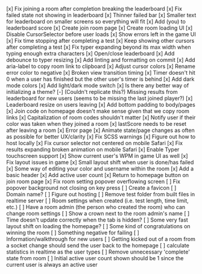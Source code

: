 [x] Fix joining a room after completion breaking the leaderboard
[x] Fix failed state not showing in leaderboard
[x] Thinner failed bar
[x] Smaller text for leaderboard on smaller screens so everything will fit
[x] Add (you) to leaderboard score
[x] Create join room page
[x] Create room loading UI
[x] Disable CursorSelector before user loads
[x] Show errors left in the game UI
[x] Fix time stopping after completing a test
[x] Keep showing other cursors after completing a test
[x] Fix typer expanding beyond its max width when typing enough extra characters
[x] Open/close leaderboard
[x] Add debounce to typer resizing
[x] Add linting and formatting on commit
[x] Add aria-label to copy room link to clipboard
[x] Adjust cursor colors
[x] Rename error color to negative
[x] Broken view transition timing
[x] Timer doesn't hit 0 when a user has finished but the other user's timer is behind
[x] Add dark mode colors
[x] Add light/dark mode switch
[x] Is there any better way of initializing a theme?
[-] (Couldn't replicate this?) Missing results from leaderboard for new users (seems to be missing the last joined player?)
[x] Leaderboard resize on users leaving
[x] Add bottom padding to body/pages
[x] Join code on homepage doesn't make sense given that we copy room links
[x] Capitalization of room codes shouldn't matter
[x] Notify user if their color was taken when they joined a room
[x] lastScore needs to be reset after leaving a room
[x] Error page
[x] Animate state/page changes as often as possible for better UX/clarity
[x] Fix SCSS warnings
[x] Figure out how to host locally
[x] Fix cursor selector not centered on mobile Safari
[x] Fix results expanding broken animation on mobile Safari
[x] Enable Typer touchscreen support
[x] Show current user's WPM in game UI as well
[x] Fix layout issues in game
[x] Small layout shift when user is done/has failed
[x] Some way of editing your color and username within the room
[x] Add a basic header
[x] Add active user count
[x] Return to homepage button on join room page
[x] Fix room setting popover overflowing screen
[ ] Fix popover background not closing on key press
[ ] Create a favicon
[ ] Domain name?
[ ] Figure out hosting
[ ] Remove test folder from built files in realtime server
[ ] Room settings when created (i.e. test length, time limit, etc.)
[ ] Have a room admin (the person who created the room) who can change room settings
[ ] Show a crown next to the room admin's name
[ ] Time doesn't update correctly when the tab is hidden?
[ ] Some very fast layout shift on loading the homepage?
[ ] Some kind of congratulations on winning the room
[ ] Something negative for failing
[ ] Information/walkthrough for new users
[ ] Getting kicked out of a room from a socket change should send the user back to the homepage
[ ] calculate statistics in realtime as the user types
[ ] Remove unnecessary 'complete' state from room
[ ] Initial active user count shown should be 1 since the current user is always an active user
